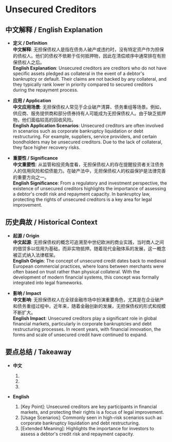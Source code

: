 # Unsecured Creditors

## 中文解释 / English Explanation

* **定义 / Definition**  
  **中文解释**: 无担保债权人是指在债务人破产或违约时，没有特定资产作为担保的债权人。他们的债权不依赖于任何抵押物，因此在清偿顺序中通常排在有担保债权人之后。  
  **English Explanation**: Unsecured creditors are creditors who do not have specific assets pledged as collateral in the event of a debtor's bankruptcy or default. Their claims are not backed by any collateral, and they typically rank lower in priority compared to secured creditors during the repayment process.

* **应用 / Application**  
  **中文应用场景**: 无担保债权人常见于企业破产清算、债务重组等场景。例如，供应商、服务提供商和部分债券持有人可能成为无担保债权人。由于缺乏抵押物，他们面临较高的回收风险。  
  **English Application Scenarios**: Unsecured creditors are often involved in scenarios such as corporate bankruptcy liquidation or debt restructuring. For example, suppliers, service providers, and certain bondholders may be unsecured creditors. Due to the lack of collateral, they face higher recovery risks.

* **重要性 / Significance**  
  **中文重要性**: 从监管和投资角度看，无担保债权人的存在提醒投资者关注债务人的信用风险和偿债能力。在破产法中，无担保债权人的权益保护是法律完善的重要方向之一。  
  **English Significance**: From a regulatory and investment perspective, the existence of unsecured creditors highlights the importance of assessing a debtor's credit risk and repayment capacity. In bankruptcy law, protecting the rights of unsecured creditors is a key area for legal improvement.

## 历史典故 / Historical Context

* **起源 / Origin**  
  **中文起源**: 无担保债权的概念可追溯至中世纪欧洲的商业实践，当时商人之间的借贷多以信用为基础，而非实物抵押。随着现代金融体系的发展，这一概念被正式纳入法律框架。  
  **English Origin**: The concept of unsecured credit dates back to medieval European commercial practices, where loans between merchants were often based on trust rather than physical collateral. With the development of modern financial systems, this concept was formally integrated into legal frameworks.

* **影响 / Impact**  
  **中文影响**: 无担保债权人在全球金融市场中扮演重要角色，尤其是在企业破产和债务重组过程中。近年来，随着金融创新的发展，无担保债权的形式和规模不断扩大。  
  **English Impact**: Unsecured creditors play a significant role in global financial markets, particularly in corporate bankruptcies and debt restructuring processes. In recent years, with financial innovation, the forms and scale of unsecured credit have continued to expand.

## 要点总结 / Takeaway

* **中文**  
  1. [核心价值]: 无担保债权人是金融市场中的重要参与者，其权益保护是法律完善的重点之一。  
  2. [使用场景]: 常见于企业破产清算、债务重组等高风险场景。  
  3. [延伸意义]: 提醒投资者关注债务人的信用风险和偿债能力。

* **English**  
  1. [Key Point]: Unsecured creditors are key participants in financial markets, and protecting their rights is a focus of legal improvement.  
  2. [Usage Scenarios]: Commonly seen in high-risk scenarios such as corporate bankruptcy liquidation and debt restructuring.  
  3. [Extended Meaning]: Highlights the importance for investors to assess a debtor's credit risk and repayment capacity.